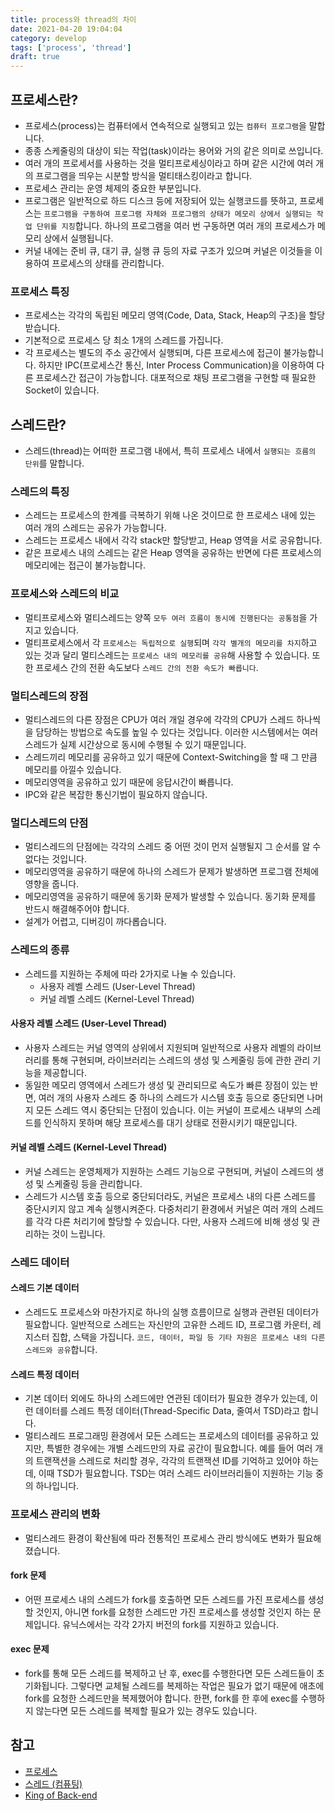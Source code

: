 ```yaml
---
title: process와 thread의 차이
date: 2021-04-20 19:04:04
category: develop
tags: ['process', 'thread']
draft: true
---
```


## 프로세스란?

- 프로세스(process)는 컴퓨터에서 연속적으로 실행되고 있는 `컴퓨터 프로그램`을 말합니다.
- 종종 스케줄링의 대상이 되는 작업(task)이라는 용어와 거의 같은 의미로 쓰입니다.
- 여러 개의 프로세서를 사용하는 것을 멀티프로세싱이라고 하며 같은 시간에 여러 개의 프로그램을 띄우는 시분할 방식을 멀티태스킹이라고 합니다.
- 프로세스 관리는 운영 체제의 중요한 부분입니다.
- 프로그램은 일반적으로 하드 디스크 등에 저장되어 있는 실행코드를 뜻하고, 프로세스는 `프로그램을 구동하여 프로그램 자체와 프로그램의 상태가 메모리 상에서 실행되는 작업 단위를 지칭`합니다. 하나의 프로그램을 여러 번 구동하면 여러 개의 프로세스가 메모리 상에서 실행됩니다.
- 커널 내에는 준비 큐, 대기 큐, 실행 큐 등의 자료 구조가 있으며 커널은 이것들을 이용하여 프로세스의 상태를 관리합니다.

### 프로세스 특징

- 프로세스는 각각의 독립된 메모리 영역(Code, Data, Stack, Heap의 구조)을 할당 받습니다.
- 기본적으로 프로세스 당 최소 1개의 스레드를 가집니다.
- 각 프로세스는 별도의 주소 공간에서 실행되며, 다른 프로세스에 접근이 불가능합니다. 하지만 IPC(프로세스간 통신, Inter Process Communication)을 이용하여 다른 프로세스간 접근이 가능합니다. 대포적으로 채팅 프로그램을 구현할 때 필요한 Socket이 있습니다.

## 스레드란?

- 스레드(thread)는 어떠한 프로그램 내에서, 특히 프로세스 내에서 `실행되는 흐름의 단위`를 말합니다.

### 스레드의 특징

- 스레드는 프로세스의 한계를 극복하기 위해 나온 것이므로 한 프로세스 내에 있는 여러 개의 스레드는 공유가 가능합니다.
- 스레드는 프로세스 내에서 각각 stack만 할당받고, Heap 영역을 서로 공유합니다.
- 같은 프로세스 내의 스레드는 같은 Heap 영역을 공유하는 반면에 다른 프로세스의 메모리에는 접근이 불가능합니다.

### 프로세스와 스레드의 비교

- 멀티프로세스와 멀티스레드는 양쪽 `모두 여러 흐름이 동시에 진행된다는 공통점`을 가지고 있습니다.
- 멀티프로세스에서 각 `프로세스는 독립적으로 실행`되며 `각각 별개의 메모리를 차지`하고 있는 것과 달리 멀티스레드는 `프로세스 내의 메모리를 공유`해 사용할 수 있습니다. 또한 프로세스 간의 전환 속도보다 `스레드 간의 전환 속도가 빠릅니다`.

### 멀티스레드의 장점

- 멀티스레드의 다른 장점은 CPU가 여러 개일 경우에 각각의 CPU가 스레드 하나씩을 담당하는 방법으로 속도를 높일 수 있다는 것입니다. 이러한 시스템에서는 여러 스레드가 실제 시간상으로 동시에 수행될 수 있기 때문입니다.
- 스레드끼리 메모리를 공유하고 있기 때문에 Context-Switching을 할 때 그 만큼 메모리를 아낄수 있습니다.
- 메모리영역을 공유하고 있기 때문에 응답시간이 빠릅니다.
- IPC와 같은 복잡한 통신기법이 필요하지 않습니다.

### 멀디스레드의 단점

- 멀티스레드의 단점에는 각각의 스레드 중 어떤 것이 먼저 실행될지 그 순서를 알 수 없다는 것입니다.
- 메모리영역을 공유하기 때문에 하나의 스레드가 문제가 발생하면 프로그램 전체에 영향을 줍니다.
- 메모리영역을 공유하기 때문에 동기화 문제가 발생할 수 있습니다. 동기화 문제를 반드시 해결해주어야 합니다.
- 설계가 어렵고, 디버깅이 까다롭습니다.

### 스레드의 종류

- 스레드를 지원하는 주체에 따라 2가지로 나눌 수 있습니다.
  - 사용자 레벨 스레드 (User-Level Thread)
  - 커널 레벨 스레드 (Kernel-Level Thread)

#### 사용자 레벨 스레드 (User-Level Thread)

- 사용자 스레드는 커널 영역의 상위에서 지원되며 일반적으로 사용자 레벨의 라이브러리를 통해 구현되며, 라이브러리는 스레드의 생성 및 스케줄링 등에 관한 관리 기능을 제공합니다.
- 동일한 메모리 영역에서 스레드가 생성 및 관리되므로 속도가 빠른 장점이 있는 반면, 여러 개의 사용자 스레드 중 하나의 스레드가 시스템 호출 등으로 중단되면 나머지 모든 스레드 역시 중단되는 단점이 있습니다. 이는 커널이 프로세스 내부의 스레드를 인식하지 못하며 해당 프로세스를 대기 상태로 전환시키기 때문입니다.

#### 커널 레벨 스레드 (Kernel-Level Thread)

- 커널 스레드는 운영체제가 지원하는 스레드 기능으로 구현되며, 커널이 스레드의 생성 및 스케줄링 등을 관리합니다.
- 스레드가 시스템 호출 등으로 중단되더라도, 커널은 프로세스 내의 다른 스레드를 중단시키지 않고 계속 실행시켜준다. 다중처리기 환경에서 커널은 여러 개의 스레드를 각각 다른 처리기에 할당할 수 있습니다. 다만, 사용자 스레드에 비해 생성 및 관리하는 것이 느립니다.

### 스레드 데이터

#### 스레드 기본 데이터

- 스레드도 프로세스와 마찬가지로 하나의 실행 흐름이므로 실행과 관련된 데이터가 필요합니다. 일반적으로 스레드는 자신만의 고유한 스레드 ID, 프로그램 카운터, 레지스터 집합, 스택을 가집니다. `코드, 데이터, 파일 등 기타 자원은 프로세스 내의 다른 스레드와 공유`합니다.

#### 스레드 특정 데이터

- 기본 데이터 외에도 하나의 스레드에만 연관된 데이터가 필요한 경우가 있는데, 이런 데이터를 스레드 특정 데이터(Thread-Specific Data, 줄여서 TSD)라고 합니다.
- 멀티스레드 프로그래밍 환경에서 모든 스레드는 프로세스의 데이터를 공유하고 있지만, 특별한 경우에는 개별 스레드만의 자료 공간이 필요합니다. 예를 들어 여러 개의 트랜잭션을 스레드로 처리할 경우, 각각의 트랜잭션 ID를 기억하고 있어야 하는데, 이때 TSD가 필요합니다. TSD는 여러 스레드 라이브러리들이 지원하는 기능 중의 하나입니다.

### 프로세스 관리의 변화

- 멀티스레드 환경이 확산됨에 따라 전통적인 프로세스 관리 방식에도 변화가 필요해졌습니다.

#### fork 문제

- 어떤 프로세스 내의 스레드가 fork를 호출하면 모든 스레드를 가진 프로세스를 생성할 것인지, 아니면 fork를 요청한 스레드만 가진 프로세스를 생성할 것인지 하는 문제입니다. 유닉스에서는 각각 2가지 버전의 fork를 지원하고 있습니다.

#### exec 문제

- fork를 통해 모든 스레드를 복제하고 난 후, exec를 수행한다면 모든 스레드들이 초기화됩니다. 그렇다면 교체될 스레드를 복제하는 작업은 필요가 없기 때문에 애초에 fork를 요청한 스레드만을 복제했어야 합니다. 한편, fork를 한 후에 exec를 수행하지 않는다면 모든 스레드를 복제할 필요가 있는 경우도 있습니다.

## 참고

- [프로세스](https://ko.wikipedia.org/wiki/%ED%94%84%EB%A1%9C%EC%84%B8%EC%8A%A4)
- [스레드 (컴퓨팅)](<https://ko.wikipedia.org/wiki/%EC%8A%A4%EB%A0%88%EB%93%9C_(%EC%BB%B4%ED%93%A8%ED%8C%85)>)
- [King of Back-end](https://kingofbackend.tistory.com/119)
